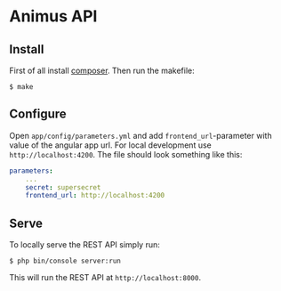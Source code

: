 # Animus API

## Install

First of all install [composer](https://getcomposer.org/download/). Then run the makefile:

`$ make`

## Configure

Open `app/config/parameters.yml` and add `frontend_url`-parameter with value of the angular app url. For local development use `http://localhost:4200`. The file should look something like this:

```yml
parameters:
    ...
    secret: supersecret
    frontend_url: http://localhost:4200
```

## Serve

To locally serve the REST API simply run:

`$ php bin/console server:run`

This will run the REST API at `http://localhost:8000`.
